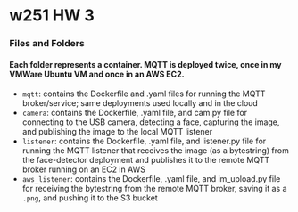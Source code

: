 # w251 HW 3
### Files and Folders
#### Each folder represents a container. MQTT is deployed twice, once in my VMWare Ubuntu VM and once in an AWS EC2.
- `mqtt`: contains the Dockerfile and .yaml files for running the MQTT broker/service; same deployments used locally and in the cloud
- `camera`: contains the Dockerfile, .yaml file, and cam.py file for connecting to the USB camera, detecting a face, capturing the image, and publishing the image to the local MQTT listener
- `listener`: contains the Dockerfile, .yaml file, and listener.py file for running the MQTT listener that receives the image (as a bytestring) from the face-detector deployment and publishes it to the remote MQTT broker running on an EC2 in AWS
- `aws_listener`: contains the Dockerfile, .yaml file, and im_upload.py file for receiving the bytestring from the remote MQTT broker, saving it as a `.png`, and pushing it to the S3 bucket 
